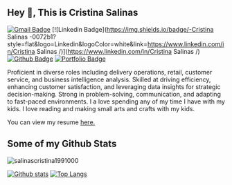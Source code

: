 ## Hey 👋, This is Cristina Salinas
[![Gmail Badge](https://img.shields.io/badge/-salinas.cristina1991@gmail.com-c14438?style=flat&logo=Gmail&logoColor=white&link=mailto:salinas.cristina1991@gmail.com)](mailto:salinas.cristina1991@gmail.com) 
[![Linkedin Badge](https://img.shields.io/badge/-Cristina Salinas -0072b1?style=flat&logo=Linkedin&logoColor=white&link=https://www.linkedin.com/in/Cristina Salinas /)](https://www.linkedin.com/in/Cristina Salinas /) [![Github Badge](https://img.shields.io/badge/-salinascristina1991000-grey?style=flat&logo=github&logoColor=white&link=https://github.com/salinascristina1991000/)](https://www.github.com/salinascristina1991000/) [![Portfolio Badge](https://img.shields.io/badge/portfolio-web-blue?style=flat&link=https://github.com/salinascristina1991-000/)](https://github.com/salinascristina1991-000/) <p align='left'>Proficient in diverse roles including delivery operations, retail, customer service, and business intelligence analysis. Skilled at driving efficiency, enhancing customer satisfaction, and leveraging data insights for strategic decision-making. Strong in problem-solving, communication, and adapting to fast-paced environments. I a love spending any of my time I have with my kids. I love reading and making small arts and crafts with my kids. </p><p align='left'> You can view my resume <a href='https://docs.google.com/document/d/1uA3RQOHrmmFTfhaOWJrvnRUam_ojQRqqHu5oEZBOGrY/edit?usp=sharing ' target=_blank><u>here</u>.</a></p>
## Some of my Github Stats
<p align=left> <img src=https://komarev.com/ghpvc/?username=salinascristina1991000 alt=salinascristina1991000 /> </p>

[![Github stats](https://github-readme-stats.vercel.app/api?username=salinascristina1991000&show_icons=true&include_all_commits=true)](https://github.com/salinascristina1991000/github-readme-stats)
[![Top Langs](https://github-readme-stats.vercel.app/api/top-langs/?username=salinascristina1991000&layout=compact)](https://github.com/salinascristina1991000/github-readme-stats)
